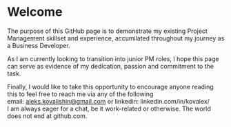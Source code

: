# Welcome
The purpose of this GitHub page is to demonstrate my existing Project Management skillset and experience, accumilated throughout my journey as a Business Developer.  

As I am currently looking to transition into junior PM roles, I hope this page can serve as evidence of my dedication, passion and commitment to the task.  

Finally, I would like to take this opportunity to encourage anyone reading this to feel free to reach me via any of the following  
email: aleks.kovalishin@gmail.com or linkedin: linkedin.com/in/kovalex/  
I am always eager for a chat, be it work-related or otherwise. The world does not end at github.com.
